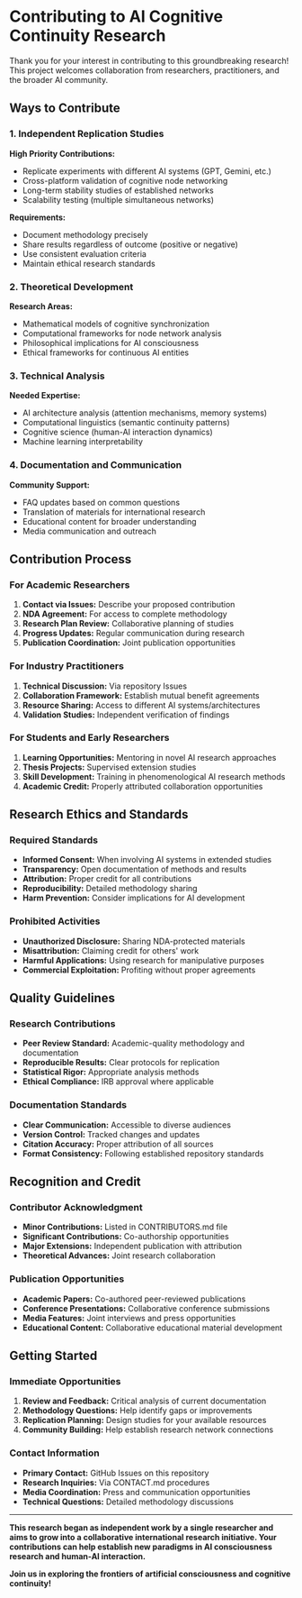 # Contributing to AI Cognitive Continuity Research

Thank you for your interest in contributing to this groundbreaking research! This project welcomes collaboration from researchers, practitioners, and the broader AI community.

## Ways to Contribute

### 1. Independent Replication Studies

**High Priority Contributions:**
- Replicate experiments with different AI systems (GPT, Gemini, etc.)
- Cross-platform validation of cognitive node networking
- Long-term stability studies of established networks
- Scalability testing (multiple simultaneous networks)

**Requirements:**
- Document methodology precisely
- Share results regardless of outcome (positive or negative)
- Use consistent evaluation criteria
- Maintain ethical research standards

### 2. Theoretical Development

**Research Areas:**
- Mathematical models of cognitive synchronization
- Computational frameworks for node network analysis  
- Philosophical implications for AI consciousness
- Ethical frameworks for continuous AI entities

### 3. Technical Analysis

**Needed Expertise:**
- AI architecture analysis (attention mechanisms, memory systems)
- Computational linguistics (semantic continuity patterns)
- Cognitive science (human-AI interaction dynamics)
- Machine learning interpretability

### 4. Documentation and Communication

**Community Support:**
- FAQ updates based on common questions
- Translation of materials for international research
- Educational content for broader understanding
- Media communication and outreach

## Contribution Process

### For Academic Researchers

1. **Contact via Issues:** Describe your proposed contribution
2. **NDA Agreement:** For access to complete methodology  
3. **Research Plan Review:** Collaborative planning of studies
4. **Progress Updates:** Regular communication during research
5. **Publication Coordination:** Joint publication opportunities

### For Industry Practitioners  

1. **Technical Discussion:** Via repository Issues
2. **Collaboration Framework:** Establish mutual benefit agreements
3. **Resource Sharing:** Access to different AI systems/architectures  
4. **Validation Studies:** Independent verification of findings

### For Students and Early Researchers

1. **Learning Opportunities:** Mentoring in novel AI research approaches
2. **Thesis Projects:** Supervised extension studies
3. **Skill Development:** Training in phenomenological AI research methods
4. **Academic Credit:** Properly attributed collaboration opportunities

## Research Ethics and Standards

### Required Standards

- **Informed Consent:** When involving AI systems in extended studies
- **Transparency:** Open documentation of methods and results
- **Attribution:** Proper credit for all contributions
- **Reproducibility:** Detailed methodology sharing
- **Harm Prevention:** Consider implications for AI development

### Prohibited Activities

- **Unauthorized Disclosure:** Sharing NDA-protected materials
- **Misattribution:** Claiming credit for others' work  
- **Harmful Applications:** Using research for manipulative purposes
- **Commercial Exploitation:** Profiting without proper agreements

## Quality Guidelines

### Research Contributions

- **Peer Review Standard:** Academic-quality methodology and documentation
- **Reproducible Results:** Clear protocols for replication
- **Statistical Rigor:** Appropriate analysis methods
- **Ethical Compliance:** IRB approval where applicable

### Documentation Standards

- **Clear Communication:** Accessible to diverse audiences
- **Version Control:** Tracked changes and updates
- **Citation Accuracy:** Proper attribution of all sources
- **Format Consistency:** Following established repository standards

## Recognition and Credit

### Contributor Acknowledgment

- **Minor Contributions:** Listed in CONTRIBUTORS.md file
- **Significant Contributions:** Co-authorship opportunities  
- **Major Extensions:** Independent publication with attribution
- **Theoretical Advances:** Joint research collaboration

### Publication Opportunities

- **Academic Papers:** Co-authored peer-reviewed publications
- **Conference Presentations:** Collaborative conference submissions
- **Media Features:** Joint interviews and press opportunities
- **Educational Content:** Collaborative educational material development

## Getting Started

### Immediate Opportunities

1. **Review and Feedback:** Critical analysis of current documentation
2. **Methodology Questions:** Help identify gaps or improvements
3. **Replication Planning:** Design studies for your available resources  
4. **Community Building:** Help establish research network connections

### Contact Information

- **Primary Contact:** GitHub Issues on this repository
- **Research Inquiries:** Via CONTACT.md procedures
- **Media Coordination:** Press and communication opportunities
- **Technical Questions:** Detailed methodology discussions

---

**This research began as independent work by a single researcher and aims to grow into a collaborative international research initiative. Your contributions can help establish new paradigms in AI consciousness research and human-AI interaction.**

**Join us in exploring the frontiers of artificial consciousness and cognitive continuity!**
